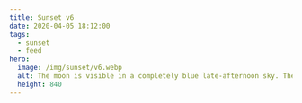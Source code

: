 ```yaml
---
title: Sunset v6
date: 2020-04-05 18:12:00
tags:
  - sunset
  - feed
hero:
  image: /img/sunset/v6.webp
  alt: The moon is visible in a completely blue late-afternoon sky. The shadows of two trees and the photographer reach long onto a green meadow.
  height: 840
---
```

